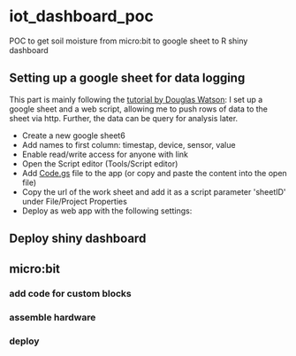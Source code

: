 # iot_dashboard_poc
POC to get soil moisture from micro:bit to google sheet to R shiny dashboard

## Setting up a google sheet for data logging

This part is mainly following the [tutorial by Douglas Watson](https://douglas-watson.github.io/post/gdocs_1_gdocs/): I set up a google sheet and a web script, allowing me to push rows of data to the sheet via http. Further, the data can be query for analysis later.

* Create a new google sheet6
* Add names to first column: timestap, device, sensor, value
* Enable read/write access for anyone with link
* Open the Script editor (Tools/Script editor)
* Add [Code.gs](Code.gs) file to the app (or copy and paste the content into the open file)
* Copy the url of the work sheet and add it as a  script parameter 'sheetID' under File/Project Properties
* Deploy as web app with the following settings:


## Deploy shiny dashboard

## micro:bit

### add code for custom blocks

### assemble hardware

### deploy
